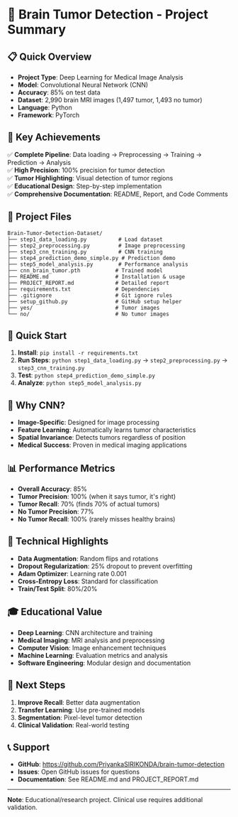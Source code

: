 # 🧠 Brain Tumor Detection - Project Summary

## 📋 Quick Overview
- **Project Type**: Deep Learning for Medical Image Analysis
- **Model**: Convolutional Neural Network (CNN)
- **Accuracy**: 85% on test data
- **Dataset**: 2,990 brain MRI images (1,497 tumor, 1,493 no tumor)
- **Language**: Python
- **Framework**: PyTorch

## 🎯 Key Achievements
✅ **Complete Pipeline**: Data loading → Preprocessing → Training → Prediction → Analysis  
✅ **High Precision**: 100% precision for tumor detection  
✅ **Tumor Highlighting**: Visual detection of tumor regions  
✅ **Educational Design**: Step-by-step implementation  
✅ **Comprehensive Documentation**: README, Report, and Code Comments  

## 📁 Project Files
```
Brain-Tumor-Detection-Dataset/
├── step1_data_loading.py          # Load dataset
├── step2_preprocessing.py         # Image preprocessing
├── step3_cnn_training.py          # CNN training
├── step4_prediction_demo_simple.py # Prediction demo
├── step5_model_analysis.py        # Performance analysis
├── cnn_brain_tumor.pth           # Trained model
├── README.md                     # Installation & usage
├── PROJECT_REPORT.md             # Detailed report
├── requirements.txt              # Dependencies
├── .gitignore                    # Git ignore rules
├── setup_github.py               # GitHub setup helper
├── yes/                          # Tumor images
└── no/                           # No tumor images
```

## 🚀 Quick Start
1. **Install**: `pip install -r requirements.txt`
2. **Run Steps**: `python step1_data_loading.py` → `step2_preprocessing.py` → `step3_cnn_training.py`
3. **Test**: `python step4_prediction_demo_simple.py`
4. **Analyze**: `python step5_model_analysis.py`

## 🧠 Why CNN?
- **Image-Specific**: Designed for image processing
- **Feature Learning**: Automatically learns tumor characteristics
- **Spatial Invariance**: Detects tumors regardless of position
- **Medical Success**: Proven in medical imaging applications

## 📊 Performance Metrics
- **Overall Accuracy**: 85%
- **Tumor Precision**: 100% (when it says tumor, it's right)
- **Tumor Recall**: 70% (finds 70% of actual tumors)
- **No Tumor Precision**: 77%
- **No Tumor Recall**: 100% (rarely misses healthy brains)

## 🔧 Technical Highlights
- **Data Augmentation**: Random flips and rotations
- **Dropout Regularization**: 25% dropout to prevent overfitting
- **Adam Optimizer**: Learning rate 0.001
- **Cross-Entropy Loss**: Standard for classification
- **Train/Test Split**: 80%/20%

## 🎓 Educational Value
- **Deep Learning**: CNN architecture and training
- **Medical Imaging**: MRI analysis and preprocessing
- **Computer Vision**: Image enhancement techniques
- **Machine Learning**: Evaluation metrics and analysis
- **Software Engineering**: Modular design and documentation

## 🚀 Next Steps
1. **Improve Recall**: Better data augmentation
2. **Transfer Learning**: Use pre-trained models
3. **Segmentation**: Pixel-level tumor detection
4. **Clinical Validation**: Real-world testing

## 📞 Support
- **GitHub**: https://github.com/PriyankaSIRIKONDA/brain-tumor-detection
- **Issues**: Open GitHub issues for questions
- **Documentation**: See README.md and PROJECT_REPORT.md

---
**Note**: Educational/research project. Clinical use requires additional validation. 